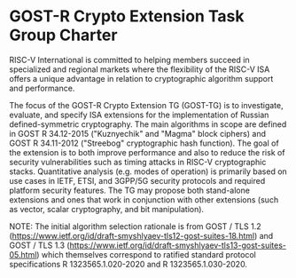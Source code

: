 # GOST-R Crypto Extension Task Group Charter

RISC-V International is committed to helping members succeed in specialized and regional markets 
where the flexibility of the RISC-V ISA offers a unique advantage in relation to cryptographic 
algorithm support and performance.

The focus of the GOST-R Crypto Extension TG (GOST-TG) is to investigate, evaluate, and specify 
ISA extensions for the implementation of Russian defined-symmetric cryptography. The main 
algorithms in scope are defined in GOST R 34.12-2015 ("Kuznyechik" and "Magma" block ciphers) 
and GOST R 34.11-2012 ("Streebog" cryptographic hash function). The goal of the extension is to 
both improve performance and also to reduce the risk of security vulnerabilities such as timing 
attacks in RISC-V cryptographic stacks. Quantitative analysis (e.g. modes of operation) is 
primarily based on use cases in IETF, ETSI, and 3GPP/5G security protocols and required platform 
security features. The TG may propose both stand-alone extensions and ones that work in conjunction 
with other extensions (such as vector, scalar cryptography, and bit manipulation).

NOTE: The initial algorithm selection rationale is from GOST / TLS 1.2 
(https://www.ietf.org/id/draft-smyshlyaev-tls12-gost-suites-18.html) and GOST / TLS 1.3 
(https://www.ietf.org/id/draft-smyshlyaev-tls13-gost-suites-05.html) which themselves correspond 
to ratified standard protocol specifications R 1323565.1.020-2020 and R 1323565.1.030-2020.
